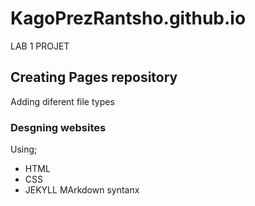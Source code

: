 # KagoPrezRantsho.github.io
LAB 1 PROJET
## Creating Pages repository
Adding diferent file types
### Desgning websites
Using; 
- HTML 
- CSS 
- JEKYLL MArkdown syntanx
